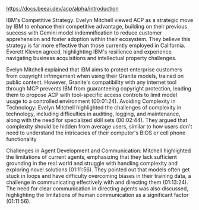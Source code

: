 <Source>

https://docs.beeai.dev/acp/alpha/introduction

IBM's Competitive Strategy: Evelyn Mitchell viewed ACP as a strategic move by IBM to enhance their competitive advantage, building on their previous success with Gemini model indemnification to reduce customer apprehension and foster adoption within their ecosystem.  They believe this strategy is far more effective than those currently employed in California. Everett Kleven agreed, highlighting IBM's resilience and experience navigating business acquisitions and intellectual property challenges.

Evelyn Mitchell explained that IBM aims to protect enterprise customers from copyright infringement when using their Granite models, trained on public content.  However, Granite's compatibility with any internet tool through MCP prevents IBM from guaranteeing copyright protection, leading them to propose ACP with tool-specific access controls to limit model usage to a controlled environment (00:01:24).
Avoiding Complexity in Technology: Evelyn Mitchell highlighted the challenges of complexity in technology, including difficulties in auditing, logging, and maintenance, along with the need for specialized skill sets (00:02:44).  They argued that complexity should be hidden from average users, similar to how users don't need to understand the intricacies of their computer's BIOS or cell phone functionality

Challenges in Agent Development and Communication:  Mitchell highlighted the limitations of current agents, emphasizing that they lack sufficient grounding in the real world and struggle with handling complexity and exploring novel solutions (01:11:56). They pointed out that models often get stuck in loops and have difficulty overcoming biases in their training data, a challenge in communicating effectively with and directing them (01:13:24).  The need for clear communication in directing agents was also discussed, highlighting the limitations of human communication as a significant factor (01:11:56).

</Source>

